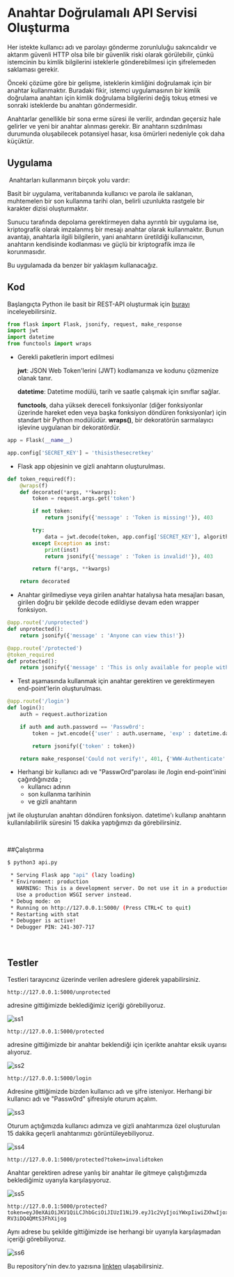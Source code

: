 # Anahtar Doğrulamalı API Servisi Oluşturma

Her istekte kullanıcı adı ve parolayı gönderme zorunluluğu sakıncalıdır ve aktarım güvenli HTTP olsa bile bir güvenlik riski olarak görülebilir, çünkü istemcinin bu kimlik bilgilerini isteklerle gönderebilmesi için şifrelemeden saklaması gerekir.

Önceki çözüme göre bir gelişme, isteklerin kimliğini doğrulamak için bir anahtar kullanmaktır. Buradaki fikir, istemci uygulamasının bir kimlik doğrulama anahtarı için kimlik doğrulama bilgilerini değiş tokuş etmesi ve sonraki isteklerde bu anahtarı göndermesidir.

Anahtarlar genellikle bir sona erme süresi ile verilir, ardından geçersiz hale gelirler ve yeni bir anahtar alınması gerekir. Bir anahtarın sızdırılması durumunda oluşabilecek potansiyel hasar, kısa ömürleri nedeniyle çok daha küçüktür.
<br />
## Uygulama 
​	Anahtarları kullanmanın birçok yolu vardır:

Basit bir uygulama, veritabanında kullanıcı ve parola ile saklanan, muhtemelen bir son kullanma tarihi olan, belirli uzunlukta rastgele bir karakter dizisi oluşturmaktır.

Sunucu tarafında depolama gerektirmeyen daha ayrıntılı bir uygulama ise, kriptografik olarak imzalanmış bir mesajı anahtar olarak kullanmaktır. Bunun avantajı, anahtarla ilgili bilgilerin, yani anahtarın üretildiği kullanıcının, anahtarın kendisinde kodlanması ve güçlü bir kriptografik imza ile korunmasıdır.

Bu uygulamada da benzer bir yaklaşım kullanacağız.
<br />
## Kod

Başlangıçta Python ile basit bir REST-API oluşturmak için [burayı](https://github.com/abugraokkali/Rest-API) inceleyebilirsiniz. 

```python
from flask import Flask, jsonify, request, make_response
import jwt 
import datetime
from functools import wraps
```

- Gerekli paketlerin import edilmesi

  **jwt**: JSON Web Token'lerini (JWT) kodlamanıza ve kodunu çözmenize olanak tanır.

  **datetime**: Datetime modülü, tarih ve saatle çalışmak için sınıflar sağlar.

  **functools**, daha yüksek dereceli fonksiyonlar (diğer fonksiyonlar üzerinde hareket eden veya başka fonksiyon döndüren fonksiyonlar) için standart bir Python modülüdür. **wraps()**, bir dekoratörün sarmalayıcı işlevine uygulanan bir dekoratördür.

```python
app = Flask(__name__)

app.config['SECRET_KEY'] = 'thisisthesecretkey'
```

- Flask app objesinin ve gizli anahtarın oluşturulması.

```python
def token_required(f):
    @wraps(f)
    def decorated(*args, **kwargs):
        token = request.args.get('token')

        if not token:
            return jsonify({'message' : 'Token is missing!'}), 403

        try: 
            data = jwt.decode(token, app.config['SECRET_KEY'], algorithms="HS256")
        except Exception as inst:
            print(inst)
            return jsonify({'message' : 'Token is invalid!'}), 403

        return f(*args, **kwargs)

    return decorated
```

- Anahtar girilmediyse veya girilen anahtar hatalıysa hata mesajları basan, girilen doğru bir şekilde decode edildiyse devam eden wrapper fonksiyon.

```python
@app.route('/unprotected')
def unprotected():
    return jsonify({'message' : 'Anyone can view this!'})

@app.route('/protected')
@token_required
def protected():
    return jsonify({'message' : 'This is only available for people with valid tokens.'})

```

- Test aşamasında kullanmak için anahtar gerektiren ve gerektirmeyen end-point'lerin oluşturulması.

```python
@app.route('/login')
def login():
    auth = request.authorization

    if auth and auth.password == 'Passw0rd':
        token = jwt.encode({'user' : auth.username, 'exp' : datetime.datetime.utcnow() + datetime.timedelta(minutes=15)}, app.config['SECRET_KEY'], algorithm="HS256")

        return jsonify({'token' : token})

    return make_response('Could not verify!', 401, {'WWW-Authenticate' : 'Basic realm="Login Required"'})
```

- Herhangi bir kullanıcı adı ve "PasswOrd"parolası ile /login end-point'inini çağırdığınızda ;
  - kullanıcı adının
  - son kullanma tarihinin
  - ve gizli anahtarın 

jwt ile oluşturulan anahtarı döndüren fonksiyon. datetime'ı kullanıp anahtarın kullanılabilirlik süresini 15 dakika yaptığımızı da görebilirsiniz.

<br />

##Çalıştırma

```bash
$ python3 api.py

 * Serving Flask app "api" (lazy loading)
 * Environment: production
   WARNING: This is a development server. Do not use it in a production deployment.
   Use a production WSGI server instead.
 * Debug mode: on
 * Running on http://127.0.0.1:5000/ (Press CTRL+C to quit)
 * Restarting with stat
 * Debugger is active!
 * Debugger PIN: 241-307-717
```
<br />

## Testler

Testleri tarayıcınız üzerinde verilen adreslere giderek yapabilirsiniz.

```
http://127.0.0.1:5000/unprotected
```

adresine gittiğimizde beklediğimiz içeriği görebiliyoruz.

![ss1](https://dev-to-uploads.s3.amazonaws.com/uploads/articles/1o858oz2yc2cpmg8n0x5.png)

```
http://127.0.0.1:5000/protected
```

adresine gittiğimizde bir anahtar beklendiği için içerikte anahtar eksik uyarısı alıyoruz.

![ss2](https://dev-to-uploads.s3.amazonaws.com/uploads/articles/dgvr7u3jytpksn06ob1o.png)

```
http://127.0.0.1:5000/login
```

Adresine gittiğimizde bizden kullanıcı adı ve şifre isteniyor. Herhangi bir kullanıcı adı ve "Passw0rd" şifresiyle oturum açalım.

![ss3](https://dev-to-uploads.s3.amazonaws.com/uploads/articles/khk2wuapjirqxz2wmvsi.png)

Oturum açtığımızda kullanıcı adımıza ve gizli anahtarımıza özel oluşturulan 15 dakika geçerli anahtarımızı görüntüleyebiliyoruz.

![ss4](https://dev-to-uploads.s3.amazonaws.com/uploads/articles/ev3q80l8q6deq7r4yqoh.png)

```
http://127.0.0.1:5000/protected?token=invalidtoken
```

Anahtar gerektiren adrese yanlış bir anahtar ile gitmeye çalıştığımızda beklediğimiz uyarıyla karşılaşıyoruz.

![ss5](https://dev-to-uploads.s3.amazonaws.com/uploads/articles/487mpc16lr1g6x3b9cqm.png)

```
http://127.0.0.1:5000/protected?token=eyJ0eXAiOiJKV1QiLCJhbGciOiJIUzI1NiJ9.eyJ1c2VyIjoiYWxpIiwiZXhwIjoxNjI5MTg4NDMwfQ.ni3Soivc1a4vKyI3_xpDyb1-RV3iDQ4QMtS3FhXijog
```

Aynı adrese bu şekilde gittiğimizde ise herhangi bir uyarıyla karşılaşmadan içeriği görebiliyoruz.

![ss6](https://dev-to-uploads.s3.amazonaws.com/uploads/articles/9kqqxtq5z61sblemzdtx.png)

Bu repository'nin dev.to yazısına [linkten](https://dev.to/aciklab/anahtar-dogrulamali-api-servisi-olusturma-5gbo) ulaşabilirsiniz.
